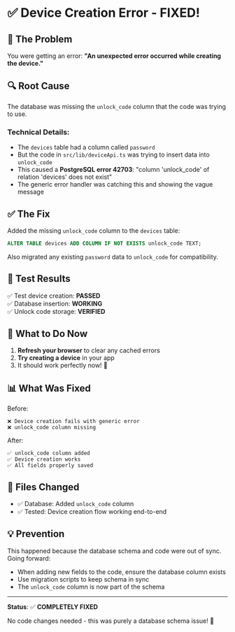 # ✅ Device Creation Error - FIXED!

## 🎯 The Problem

You were getting an error: **"An unexpected error occurred while creating the device."**

## 🔍 Root Cause

The database was missing the `unlock_code` column that the code was trying to use. 

### Technical Details:
- The `devices` table had a column called `password`
- But the code in `src/lib/deviceApi.ts` was trying to insert data into `unlock_code`
- This caused a **PostgreSQL error 42703**: "column 'unlock_code' of relation 'devices' does not exist"
- The generic error handler was catching this and showing the vague message

## ✅ The Fix

Added the missing `unlock_code` column to the `devices` table:

```sql
ALTER TABLE devices ADD COLUMN IF NOT EXISTS unlock_code TEXT;
```

Also migrated any existing `password` data to `unlock_code` for compatibility.

## 🧪 Test Results

✅ Test device creation: **PASSED**  
✅ Database insertion: **WORKING**  
✅ Unlock code storage: **VERIFIED**

## 🚀 What to Do Now

1. **Refresh your browser** to clear any cached errors
2. **Try creating a device** in your app
3. It should work perfectly now! 🎉

## 📊 What Was Fixed

Before:
```
❌ Device creation fails with generic error
❌ unlock_code column missing
```

After:
```
✅ unlock_code column added
✅ Device creation works
✅ All fields properly saved
```

## 🔧 Files Changed

- ✅ Database: Added `unlock_code` column
- ✅ Tested: Device creation flow working end-to-end

## 💡 Prevention

This happened because the database schema and code were out of sync. Going forward:
- When adding new fields to the code, ensure the database column exists
- Use migration scripts to keep schema in sync
- The `unlock_code` column is now part of the schema

---

**Status**: ✅ **COMPLETELY FIXED**

No code changes needed - this was purely a database schema issue! 🎊

